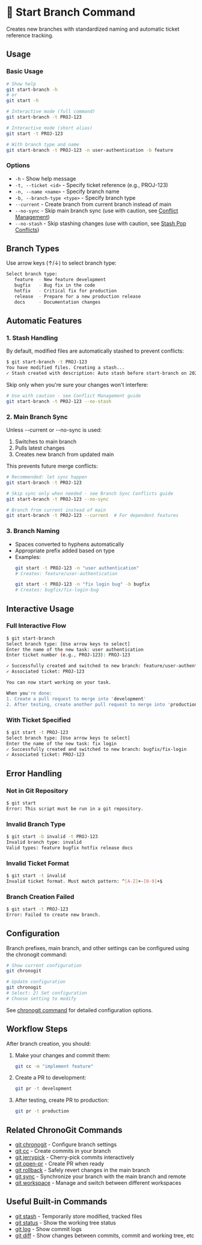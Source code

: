 # 🌿 Start Branch Command

Creates new branches with standardized naming and automatic ticket reference tracking.

## Usage

### Basic Usage

```bash
# Show help
git start-branch -h
# or
git start -h

# Interactive mode (full command)
git start-branch -t PROJ-123

# Interactive mode (short alias)
git start -t PROJ-123

# With branch type and name
git start-branch -t PROJ-123 -n user-authentication -b feature
```

### Options

- `-h` - Show help message
- `-t, --ticket <id>` - Specify ticket reference (e.g., PROJ-123)
- `-n, --name <name>` - Specify branch name
- `-b, --branch-type <type>` - Specify branch type
- `--current` - Create branch from current branch instead of main
- `--no-sync` - Skip main branch sync (use with caution, see [Conflict Management](../workflow/best-practices.md#conflict-management))
- `--no-stash` - Skip stashing changes (use with caution, see [Stash Pop Conflicts](../workflow/best-practices.md#3-stash-pop-conflicts))

## Branch Types

Use arrow keys (↑/↓) to select branch type:
```bash
Select branch type:
   feature  - New feature development
   bugfix   - Bug fix in the code
   hotfix   - Critical fix for production
   release  - Prepare for a new production release
   docs     - Documentation changes
```

## Automatic Features

### 1. Stash Handling
By default, modified files are automatically stashed to prevent conflicts:
```bash
$ git start-branch -t PROJ-123
You have modified files. Creating a stash...
✓ Stash created with description: Auto stash before start-branch on 2024-01-20 10:30:45
```

Skip only when you're sure your changes won't interfere:
```bash
# Use with caution - see Conflict Management guide
git start-branch -t PROJ-123 --no-stash
```

### 2. Main Branch Sync
Unless --current or --no-sync is used:
1. Switches to main branch
2. Pulls latest changes
3. Creates new branch from updated main

This prevents future merge conflicts:
```bash
# Recommended: let sync happen
git start-branch -t PROJ-123

# Skip sync only when needed - see Branch Sync Conflicts guide
git start-branch -t PROJ-123 --no-sync

# Branch from current instead of main
git start-branch -t PROJ-123 --current  # For dependent features
```

### 3. Branch Naming
- Spaces converted to hyphens automatically
- Appropriate prefix added based on type
- Examples:
  ```bash
  git start -t PROJ-123 -n "user authentication"
  # Creates: feature/user-authentication
  
  git start -t PROJ-123 -n "fix login bug" -b bugfix
  # Creates: bugfix/fix-login-bug
  ```

## Interactive Usage

### Full Interactive Flow

```bash
$ git start-branch
Select branch type: [Use arrow keys to select]
Enter the name of the new task: user authentication
Enter ticket number (e.g., PROJ-123): PROJ-123

✓ Successfully created and switched to new branch: feature/user-authentication
✓ Associated ticket: PROJ-123

You can now start working on your task.

When you're done:
1. Create a pull request to merge into 'development'
2. After testing, create another pull request to merge into 'production'
```

### With Ticket Specified

```bash
$ git start -t PROJ-123
Select branch type: [Use arrow keys to select]
Enter the name of the new task: fix login
✓ Successfully created and switched to new branch: bugfix/fix-login
✓ Associated ticket: PROJ-123
```

## Error Handling

### Not in Git Repository
```bash
$ git start
Error: This script must be run in a git repository.
```

### Invalid Branch Type
```bash
$ git start -b invalid -t PROJ-123
Invalid branch type: invalid
Valid types: feature bugfix hotfix release docs
```

### Invalid Ticket Format
```bash
$ git start -t invalid
Invalid ticket format. Must match pattern: ^[A-Z]+-[0-9]+$
```

### Branch Creation Failed
```bash
$ git start -t PROJ-123
Error: Failed to create new branch.
```

## Configuration

Branch prefixes, main branch, and other settings can be configured using the chronogit command:

```bash
# Show current configuration
git chronogit

# Update configuration
git chronogit
# Select: 2) Set configuration
# Choose setting to modify
```

See [chronogit command](chronogit.md) for detailed configuration options.

## Workflow Steps

After branch creation, you should:

1. Make your changes and commit them:
   ```bash
   git cc -m "implement feature"
   ```

2. Create a PR to development:
   ```bash
   git pr -t development
   ```

3. After testing, create PR to production:
   ```bash
   git pr -t production
   ```

## Related ChronoGit Commands

- [git chronogit](chronogit.md) - Configure branch settings
- [git cc](conventional-commit.md) - Create commits in your branch
- [git jerrypick](jerrypick.md) - Cherry-pick commits interactively
- [git open-pr](open-pr.md) - Create PR when ready
- [git rollback](rollback.md) - Safely revert changes in the main branch
- [git sync](sync.md) - Synchronize your branch with the main branch and remote
- [git workspace](workspace.md) - Manage and switch between different workspaces

## Useful Built-in Commands

- [git stash](https://git-scm.com/docs/git-stash) - Temporarily store modified, tracked files
- [git status](https://git-scm.com/docs/git-status) - Show the working tree status
- [git log](https://git-scm.com/docs/git-log) - Show commit logs
- [git diff](https://git-scm.com/docs/git-diff) - Show changes between commits, commit and working tree, etc
